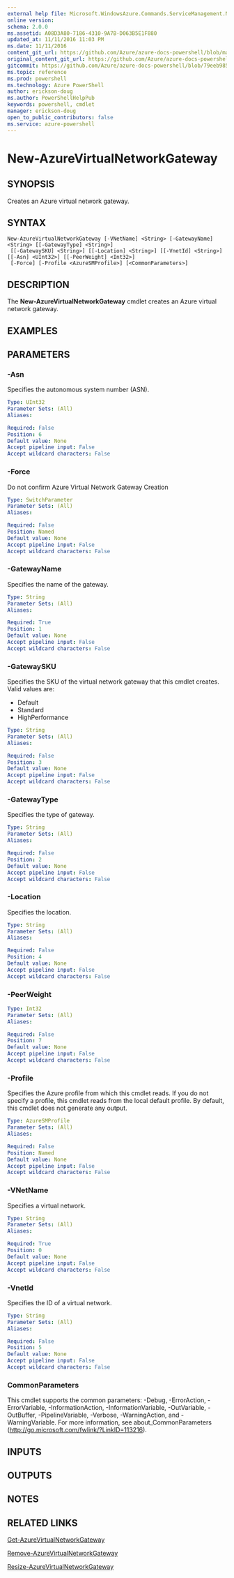 ```yaml
---
external help file: Microsoft.WindowsAzure.Commands.ServiceManagement.Network.dll-Help.xml
online version: 
schema: 2.0.0
ms.assetid: A08D3A80-7186-4310-9A7B-D063B5E1F880
updated_at: 11/11/2016 11:03 PM
ms.date: 11/11/2016
content_git_url: https://github.com/Azure/azure-docs-powershell/blob/master/azureps-cmdlets-docs/ServiceManagement/Azure.Networking/v3.0.0/New-AzureVirtualNetworkGateway.md
original_content_git_url: https://github.com/Azure/azure-docs-powershell/blob/master/azureps-cmdlets-docs/ServiceManagement/Azure.Networking/v3.0.0/New-AzureVirtualNetworkGateway.md
gitcommit: https://github.com/Azure/azure-docs-powershell/blob/79eeb985ea480979357fb4695832a0c3d29a48bf/azureps-cmdlets-docs/ServiceManagement/Azure.Networking/v3.0.0/New-AzureVirtualNetworkGateway.md
ms.topic: reference
ms.prod: powershell
ms.technology: Azure PowerShell
author: erickson-doug
ms.author: PowerShellHelpPub
keywords: powershell, cmdlet
manager: erickson-doug
open_to_public_contributors: false
ms.service: azure-powershell
---
```


# New-AzureVirtualNetworkGateway

## SYNOPSIS
Creates an Azure virtual network gateway.

## SYNTAX

```
New-AzureVirtualNetworkGateway [-VNetName] <String> [-GatewayName] <String> [[-GatewayType] <String>]
 [[-GatewaySKU] <String>] [[-Location] <String>] [[-VnetId] <String>] [[-Asn] <UInt32>] [[-PeerWeight] <Int32>]
 [-Force] [-Profile <AzureSMProfile>] [<CommonParameters>]
```

## DESCRIPTION
The **New-AzureVirtualNetworkGateway** cmdlet creates an Azure virtual network gateway.

## EXAMPLES


## PARAMETERS

### -Asn
Specifies the autonomous system number (ASN).

```yaml
Type: UInt32
Parameter Sets: (All)
Aliases:

Required: False
Position: 6
Default value: None
Accept pipeline input: False
Accept wildcard characters: False
```

### -Force
Do not confirm Azure Virtual Network Gateway Creation

```yaml
Type: SwitchParameter
Parameter Sets: (All)
Aliases:

Required: False
Position: Named
Default value: None
Accept pipeline input: False
Accept wildcard characters: False
```

### -GatewayName
Specifies the name of the gateway.

```yaml
Type: String
Parameter Sets: (All)
Aliases:

Required: True
Position: 1
Default value: None
Accept pipeline input: False
Accept wildcard characters: False
```

### -GatewaySKU
Specifies the SKU of the virtual network gateway that this cmdlet creates.
Valid values are:

- Default
- Standard
- HighPerformance

```yaml
Type: String
Parameter Sets: (All)
Aliases:

Required: False
Position: 3
Default value: None
Accept pipeline input: False
Accept wildcard characters: False
```

### -GatewayType
Specifies the type of gateway.

```yaml
Type: String
Parameter Sets: (All)
Aliases:

Required: False
Position: 2
Default value: None
Accept pipeline input: False
Accept wildcard characters: False
```

### -Location
Specifies the location.

```yaml
Type: String
Parameter Sets: (All)
Aliases:

Required: False
Position: 4
Default value: None
Accept pipeline input: False
Accept wildcard characters: False
```

### -PeerWeight
```yaml
Type: Int32
Parameter Sets: (All)
Aliases:

Required: False
Position: 7
Default value: None
Accept pipeline input: False
Accept wildcard characters: False
```

### -Profile
Specifies the Azure profile from which this cmdlet reads.
If you do not specify a profile, this cmdlet reads from the local default profile.
By default, this cmdlet does not generate any output.

```yaml
Type: AzureSMProfile
Parameter Sets: (All)
Aliases:

Required: False
Position: Named
Default value: None
Accept pipeline input: False
Accept wildcard characters: False
```

### -VNetName
Specifies a virtual network.

```yaml
Type: String
Parameter Sets: (All)
Aliases:

Required: True
Position: 0
Default value: None
Accept pipeline input: False
Accept wildcard characters: False
```

### -VnetId
Specifies the ID of a virtual network.

```yaml
Type: String
Parameter Sets: (All)
Aliases:

Required: False
Position: 5
Default value: None
Accept pipeline input: False
Accept wildcard characters: False
```

### CommonParameters
This cmdlet supports the common parameters: -Debug, -ErrorAction, -ErrorVariable, -InformationAction, -InformationVariable, -OutVariable, -OutBuffer, -PipelineVariable, -Verbose, -WarningAction, and -WarningVariable. For more information, see about_CommonParameters (http://go.microsoft.com/fwlink/?LinkID=113216).

## INPUTS

## OUTPUTS

## NOTES

## RELATED LINKS

[Get-AzureVirtualNetworkGateway](xref:ServiceManagement/Azure.Networking/v3.0.0/Get-AzureVirtualNetworkGateway.md)

[Remove-AzureVirtualNetworkGateway](xref:ServiceManagement/Azure.Networking/v3.0.0/Remove-AzureVirtualNetworkGateway.md)

[Resize-AzureVirtualNetworkGateway](xref:ServiceManagement/Azure.Networking/v3.0.0/Resize-AzureVirtualNetworkGateway.md)
